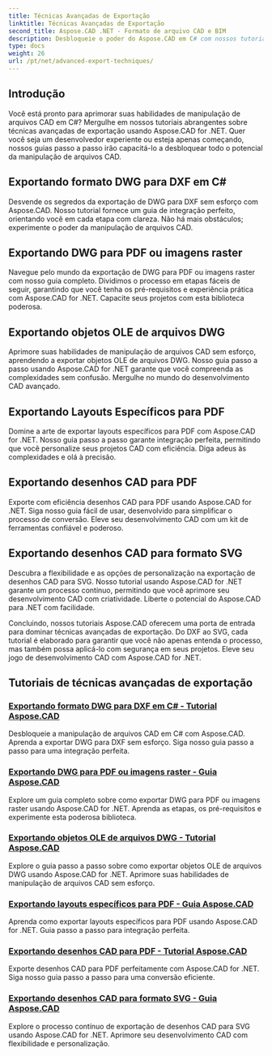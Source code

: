 ```yaml
---
title: Técnicas Avançadas de Exportação
linktitle: Técnicas Avançadas de Exportação
second_title: Aspose.CAD .NET - Formato de arquivo CAD e BIM
description: Desbloqueie o poder do Aspose.CAD em C# com nossos tutoriais de técnicas avançadas de exportação. Exporte facilmente DWG para DXF, PDF, imagens raster, objetos OLE e muito mais.
type: docs
weight: 26
url: /pt/net/advanced-export-techniques/
---
```


## Introdução

Você está pronto para aprimorar suas habilidades de manipulação de arquivos CAD em C#? Mergulhe em nossos tutoriais abrangentes sobre técnicas avançadas de exportação usando Aspose.CAD for .NET. Quer você seja um desenvolvedor experiente ou esteja apenas começando, nossos guias passo a passo irão capacitá-lo a desbloquear todo o potencial da manipulação de arquivos CAD.

## Exportando formato DWG para DXF em C#

Desvende os segredos da exportação de DWG para DXF sem esforço com Aspose.CAD. Nosso tutorial fornece um guia de integração perfeito, orientando você em cada etapa com clareza. Não há mais obstáculos; experimente o poder da manipulação de arquivos CAD.

## Exportando DWG para PDF ou imagens raster

Navegue pelo mundo da exportação de DWG para PDF ou imagens raster com nosso guia completo. Dividimos o processo em etapas fáceis de seguir, garantindo que você tenha os pré-requisitos e experiência prática com Aspose.CAD for .NET. Capacite seus projetos com esta biblioteca poderosa.

## Exportando objetos OLE de arquivos DWG

Aprimore suas habilidades de manipulação de arquivos CAD sem esforço, aprendendo a exportar objetos OLE de arquivos DWG. Nosso guia passo a passo usando Aspose.CAD for .NET garante que você compreenda as complexidades sem confusão. Mergulhe no mundo do desenvolvimento CAD avançado.

## Exportando Layouts Específicos para PDF

Domine a arte de exportar layouts específicos para PDF com Aspose.CAD for .NET. Nosso guia passo a passo garante integração perfeita, permitindo que você personalize seus projetos CAD com eficiência. Diga adeus às complexidades e olá à precisão.

## Exportando desenhos CAD para PDF

Exporte com eficiência desenhos CAD para PDF usando Aspose.CAD for .NET. Siga nosso guia fácil de usar, desenvolvido para simplificar o processo de conversão. Eleve seu desenvolvimento CAD com um kit de ferramentas confiável e poderoso.

## Exportando desenhos CAD para formato SVG

Descubra a flexibilidade e as opções de personalização na exportação de desenhos CAD para SVG. Nosso tutorial usando Aspose.CAD for .NET garante um processo contínuo, permitindo que você aprimore seu desenvolvimento CAD com criatividade. Liberte o potencial do Aspose.CAD para .NET com facilidade.

Concluindo, nossos tutoriais Aspose.CAD oferecem uma porta de entrada para dominar técnicas avançadas de exportação. Do DXF ao SVG, cada tutorial é elaborado para garantir que você não apenas entenda o processo, mas também possa aplicá-lo com segurança em seus projetos. Eleve seu jogo de desenvolvimento CAD com Aspose.CAD for .NET.
## Tutoriais de técnicas avançadas de exportação
### [Exportando formato DWG para DXF em C# - Tutorial Aspose.CAD](./exporting-dwg-to-dxf/)
Desbloqueie a manipulação de arquivos CAD em C# com Aspose.CAD. Aprenda a exportar DWG para DXF sem esforço. Siga nosso guia passo a passo para uma integração perfeita.
### [Exportando DWG para PDF ou imagens raster - Guia Aspose.CAD](./exporting-dwg-to-pdf-or-raster-images/)
Explore um guia completo sobre como exportar DWG para PDF ou imagens raster usando Aspose.CAD for .NET. Aprenda as etapas, os pré-requisitos e experimente esta poderosa biblioteca.
### [Exportando objetos OLE de arquivos DWG - Tutorial Aspose.CAD](./exporting-ole-objects-from-dwg/)
Explore o guia passo a passo sobre como exportar objetos OLE de arquivos DWG usando Aspose.CAD for .NET. Aprimore suas habilidades de manipulação de arquivos CAD sem esforço.
### [Exportando layouts específicos para PDF - Guia Aspose.CAD](./exporting-specific-layouts-to-pdf/)
Aprenda como exportar layouts específicos para PDF usando Aspose.CAD for .NET. Guia passo a passo para integração perfeita.
### [Exportando desenhos CAD para PDF - Tutorial Aspose.CAD](./exporting-cad-drawings-to-pdf/)
Exporte desenhos CAD para PDF perfeitamente com Aspose.CAD for .NET. Siga nosso guia passo a passo para uma conversão eficiente.
### [Exportando desenhos CAD para formato SVG - Guia Aspose.CAD](./exporting-cad-drawings-to-svg/)
Explore o processo contínuo de exportação de desenhos CAD para SVG usando Aspose.CAD for .NET. Aprimore seu desenvolvimento CAD com flexibilidade e personalização.